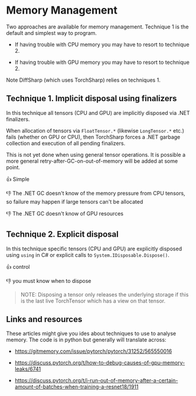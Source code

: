 # Memory Management

Two approaches are available for memory management. Technique 1 is the default and simplest way to program.

- If having trouble with CPU memory you may have to resort to technique 2.

- If having trouble with GPU memory you may have to resort to technique 2.

Note DiffSharp (which uses TorchSharp) relies on techniques 1.

## Technique 1. Implicit disposal using finalizers

In this technique all tensors (CPU and GPU) are implicitly disposed via .NET finalizers.

When allocation of tensors via `FloatTensor.*` (likewise `LongTensor.*` etc.) fails (whether on GPU or CPU),
then TorchSharp forces a .NET garbage collection and execution of all pending finalizers.

This is not yet done when using general tensor operations.  It is possible a more general retry-after-GC-on-out-of-memory will be added at some point.

👍 Simple

👎 The .NET GC doesn't know of the memory pressure from CPU tensors, so failure may happen if large tensors can't be allocated

👎 The .NET GC doesn't know of GPU resources

## Technique 2. Explicit disposal

In this technique specific tensors (CPU and GPU) are explicitly disposed
using `using` in C# or explicit calls to `System.IDisposable.Dispose()`.

👍 control

👎 you must know when to dispose

> NOTE: Disposing a tensor only releases the underlying storage if this is the last
> live TorchTensor which has a view on that tensor.

## Links and resources

These articles might give you ides about techniques to use to analyse memory. The code is in python but generally will translate across:

* https://gitmemory.com/issue/pytorch/pytorch/31252/565550016

* https://discuss.pytorch.org/t/how-to-debug-causes-of-gpu-memory-leaks/6741

* https://discuss.pytorch.org/t/i-run-out-of-memory-after-a-certain-amount-of-batches-when-training-a-resnet18/1911

